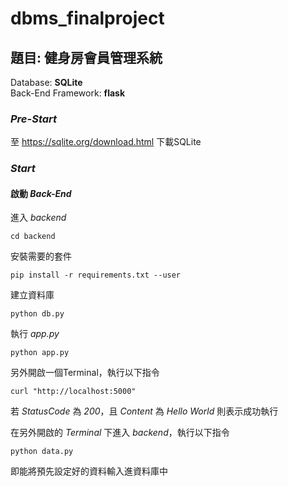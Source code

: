 # dbms_finalproject

## 題目: 健身房會員管理系統
   Database: **SQLite** <br>
   Back-End Framework: **flask**

### *Pre-Start*
  至 https://sqlite.org/download.html 下載SQLite

### *Start*

#### 啟動 *Back-End* 

進入 *backend*
```shell
cd backend
```
安裝需要的套件
```shell
pip install -r requirements.txt --user
```
建立資料庫
```shell
python db.py
```
執行 *app.py*
```shell
python app.py
```
另外開啟一個Terminal，執行以下指令
```shell
curl "http://localhost:5000"
```
若 *StatusCode* 為 *200*，且 *Content* 為 *Hello World* 則表示成功執行

在另外開啟的 *Terminal* 下進入 *backend*，執行以下指令
```shell
python data.py
```
即能將預先設定好的資料輸入進資料庫中
